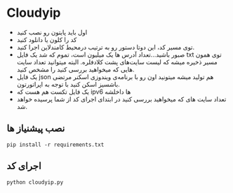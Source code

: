 # Cloudyip
- اول باید پایتون رو نصب کنید
- کد را کلون یا دانلود کنید
- توی مسیر کد، این دوتا دستور رو به ترتیب درمحیط کامندلاین اجرا کنید.
- صبور باشید...تعداد آدرس ها یک میلیون است، تموم که شد یک فایل txt توی همون مسیر ذخیره میشه که لیست سایت‌های پشت کلادفلره. البته میتوانید تعداد سایت هایی که میخواهید بررسی کنید را مشخص کنید.
- یک فایل json هم تولید میشه میتونید اون رو با برنامه‌ی ویندوزی اسکنر مرتضی باشسیز اسکن کنید با توجه به اپراتورتون.
- یک فایل تکست هم هست که ipv6 ها داخلشه 
- تعداد سایت های که میخواهید بررسی کنید در ابتدای اجرای کد از شما پرسیده خواهد شد. 

نصب پیشنیاز ها
--------
```
pip install -r requirements.txt
```
اجرای کد
-------
```
python cloudyip.py
```
